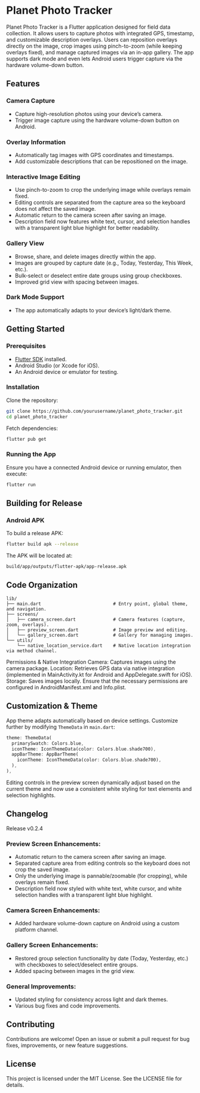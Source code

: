 # Planet Photo Tracker

Planet Photo Tracker is a Flutter application designed for field data collection. It allows users to capture photos with integrated GPS, timestamp, and customizable description overlays. Users can reposition overlays directly on the image, crop images using pinch-to-zoom (while keeping overlays fixed), and manage captured images via an in-app gallery. The app supports dark mode and even lets Android users trigger capture via the hardware volume-down button.

## Features

### Camera Capture
- Capture high-resolution photos using your device’s camera.
- Trigger image capture using the hardware volume-down button on Android.

### Overlay Information
- Automatically tag images with GPS coordinates and timestamps.
- Add customizable descriptions that can be repositioned on the image.

### Interactive Image Editing
- Use pinch-to-zoom to crop the underlying image while overlays remain fixed.
- Editing controls are separated from the capture area so the keyboard does not affect the saved image.
- Automatic return to the camera screen after saving an image.
- Description field now features white text, cursor, and selection handles with a transparent light blue highlight for better readability.

### Gallery View
- Browse, share, and delete images directly within the app.
- Images are grouped by capture date (e.g., Today, Yesterday, This Week, etc.).
- Bulk-select or deselect entire date groups using group checkboxes.
- Improved grid view with spacing between images.

### Dark Mode Support
- The app automatically adapts to your device’s light/dark theme.

## Getting Started

### Prerequisites
- [Flutter SDK](https://flutter.dev/docs/get-started/install) installed.
- Android Studio (or Xcode for iOS).
- An Android device or emulator for testing.

### Installation
Clone the repository:

```bash
git clone https://github.com/yourusername/planet_photo_tracker.git
cd planet_photo_tracker
```

Fetch dependencies:

```bash
flutter pub get
```

### Running the App
Ensure you have a connected Android device or running emulator, then execute:

```bash
flutter run
```

## Building for Release

### Android APK
To build a release APK:

```bash
flutter build apk --release
```
The APK will be located at:
```
build/app/outputs/flutter-apk/app-release.apk
```

## Code Organization

```
lib/
├── main.dart                           # Entry point, global theme, and navigation.
├── screens/
│   ├── camera_screen.dart              # Camera features (capture, zoom, overlays).
│   ├── preview_screen.dart             # Image preview and editing.
│   └── gallery_screen.dart             # Gallery for managing images.
└── utils/
    └── native_location_service.dart    # Native location integration via method channel.
```

Permissions & Native Integration
Camera: Captures images using the camera package.
Location: Retrieves GPS data via native integration (implemented in MainActivity.kt for Android and AppDelegate.swift for iOS).
Storage: Saves images locally.
Ensure that the necessary permissions are configured in AndroidManifest.xml and Info.plist.



## Customization & Theme
App theme adapts automatically based on device settings. Customize further by modifying `ThemeData` in `main.dart`:

```dart
theme: ThemeData(
  primarySwatch: Colors.blue,
  iconTheme: IconThemeData(color: Colors.blue.shade700),
  appBarTheme: AppBarTheme(
    iconTheme: IconThemeData(color: Colors.blue.shade700),
  ),
),
```

Editing controls in the preview screen dynamically adjust based on the current theme and now use a consistent white styling for text elements and selection highlights.


## Changelog
Release v0.2.4

### Preview Screen Enhancements:
- Automatic return to the camera screen after saving an image.
- Separated capture area from editing controls so the keyboard does not crop the saved image.
- Only the underlying image is pannable/zoomable (for cropping), while overlays remain fixed.
- Description field now styled with white text, white cursor, and white selection handles with a transparent light blue highlight.

### Camera Screen Enhancements:
- Added hardware volume-down capture on Android using a custom platform channel.

### Gallery Screen Enhancements:
- Restored group selection functionality by date (Today, Yesterday, etc.) with checkboxes to select/deselect entire groups.
- Added spacing between images in the grid view.

### General Improvements:
- Updated styling for consistency across light and dark themes.
- Various bug fixes and code improvements.


## Contributing
Contributions are welcome! Open an issue or submit a pull request for bug fixes, improvements, or new feature suggestions.


## License
This project is licensed under the MIT License. See the LICENSE file for details.

